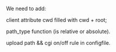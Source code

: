 We need to add:

client attribute cwd filled with cwd + root;

path_type function (is relative or absolute).

upload path && cgi on/off rule in configfile.

